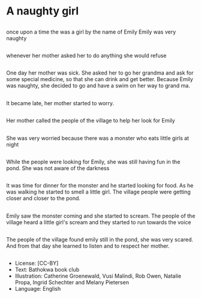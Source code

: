 # A naughty girl

##
once upon a time the was a girl
by the name of Emily
Emily was very naughty

##
whenever her mother asked her
to do anything she would refuse

##
One day her mother was sick.
She asked her to go her
grandma and ask for some
special medicine, so that she
can drink and get better.
Because Emily was naughty,
she decided to go and have a
swim on her way to grand ma.

##
It became late, her mother started to worry.

##
Her mother called the people of the village to help her look for Emily

##
She was very worried because
there was a monster who eats
little girls at night

##
While the people were looking
for Emily, she was still having
fun in the pond.
She was not aware of the
darkness

##
It was time for dinner for the
monster and he started looking
for food. As he was walking he
started to smell a little girl.
The village people were getting
closer and closer to the pond.

##
Emily saw the monster coming
and she started to scream.
The people of the village heard
a little girl's scream and they
started to run towards the voice

##
The people of the village found
emily still in the pond, she was
very scared.
And from that day she learned
to listen and to respect her
mother.

##
* License: [CC-BY]
* Text: Bathokwa book club
* Illustration: Catherine Groenewald, Vusi Malindi, Rob Owen, Natalie Propa, Ingrid Schechter and Melany Pietersen
* Language: English
